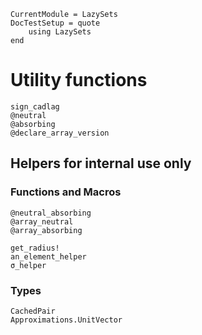 ```@meta
CurrentModule = LazySets
DocTestSetup = quote
    using LazySets
end
```

# Utility functions

```@docs
sign_cadlag
@neutral
@absorbing
@declare_array_version
```

## Helpers for internal use only

### Functions and Macros

```@docs
@neutral_absorbing
@array_neutral
@array_absorbing

get_radius!
an_element_helper
σ_helper
```

### Types

```@docs
CachedPair
Approximations.UnitVector
```
